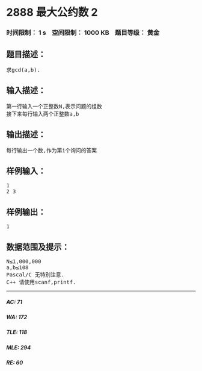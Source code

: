 # 2888 最大公约数 2   
### 时间限制： 1 s&nbsp;&nbsp;&nbsp;&nbsp;空间限制： 1000 KB&nbsp;&nbsp;&nbsp;&nbsp;题目等级： 黄金  
## 题目描述：  

<pre>
求gcd(a,b).
</pre>
  
  
## 输入描述：  

<pre>
第一行输入一个正整数N,表示问题的组数  
接下来每行输入两个正整数a,b 
</pre>
  
  
## 输出描述：  

<pre>
每行输出一个数,作为第i个询问的答案
</pre>
  
  
## 样例输入：  

<pre>
1
2 3
</pre>
  
  
## 样例输出：  

<pre>
1
</pre>
  
  
## 数据范围及提示：  

<pre>
N≤1,000,000
a,b≤108
Pascal/C 无特别注意.
C++ 请使用scanf,printf.
</pre>
  
  
***  

##### AC: 71  
##### WA: 172  
##### TLE: 118  
##### MLE: 294  
##### RE: 60  
